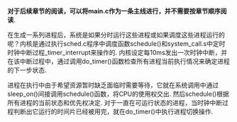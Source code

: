 **对于后续章节的阅读，可以将main.c作为一条主线进行，并不需要按章节顺序阅读**. 

在生成一系列进程后，系统是如果分时运行这些进程或如果调度这些进程运行的呢？内核是通过执行sched.c程序中调度函数schedule()和system\_call.s中定时时钟中断过程\_timer\_interrupt来操作的. 内核设定每10ms发出一次时钟中断，并在该中断过程中，通过调用do\_timer()函数检查所有进程当前执行情况来确定进程的下一步状态. 

进程在执行中由于希望资源暂时缺乏面临时需要等待，它就在系统调用中通过sleep\_on()间接调用schedule()函数，将CPU的使用权交出. 然后schedule()根据所有进程的当前状态和优先权决定. 对于一直在可运行状态的进程，当时钟中断过程判断出它运行的时间片已经被用完，就在do\_timer()中执行进程切换操作. 